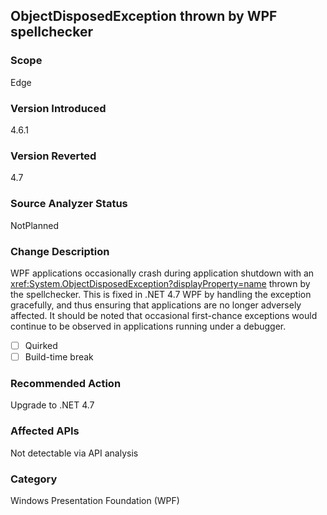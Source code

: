 ## ObjectDisposedException thrown by WPF spellchecker

### Scope
Edge

### Version Introduced
4.6.1

### Version Reverted
4.7

### Source Analyzer Status
NotPlanned

### Change Description

WPF applications occasionally crash during application shutdown with an
<xref:System.ObjectDisposedException?displayProperty=name> thrown by the
spellchecker. This is fixed in .NET 4.7 WPF by handling the exception
gracefully, and thus ensuring that applications are no longer adversely
affected. It should be noted that occasional first-chance exceptions would
continue to be observed in applications running under a debugger.

- [ ] Quirked
- [ ] Build-time break

### Recommended Action
Upgrade to .NET 4.7

### Affected APIs
Not detectable via API analysis

### Category
Windows Presentation Foundation (WPF)

<!--
### Original Bug
231772
-->

<!-- breaking change id: 174 -->
